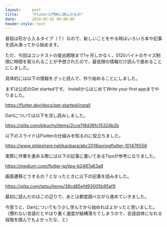 ```yaml
---
layout:     post
title:      "Fluter入門時に読んだもの"
date:       2019-05-02 00:00:00
header-style: text
---
```

普段は形から入るタイプ（？）なので、新しいことをやる時はいろいろ本や記事を読み漁ってから始めます。

ただ、今回はコンテストの提出期限まで1ヶ月しかなく、5120バイトのサイズ制限に時間を取られることが予想されたので、最低限の情報だけ読んで進めることにしました。

具体的には以下の情報をざっと読んで、作り始めることにしました。

まずは公式のGet startedです。
InstallからはじめてWrite your first appまでやりました。

<https://flutter.dev/docs/get-started/install>

Dartについては以下を流し読みしました。

<https://qiita.com/kikuchy/items/2cce118d38fc15324b2b>

以下のスライドはFlutterの仕組みを知るのに役立ちました。

<https://www.slideshare.net/kanbara/abc2018springflutter-101476556>

実際に作業を進める際には以下の記事に書いてあるTipsが参考になりました。

<https://medium.com/flutter-jp/tips-b2487a63a8>

画面遷移どうするの？となったときに以下の記事を読みました。

<https://qiita.com/tatsu/items/38cd85efd93005b95af9>

最初に読んだのはこの辺りで、あとは都度調べながら進めていきました。

今思うと、Dartについてもう少し学んでから始めればよかったと思いました。
（慣れない言語だとやはり書く速度が結構落ちてしまうので、言語自体になれる段階を踏んでもよかったな、と）

